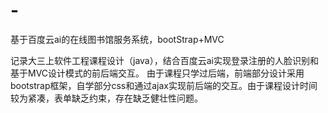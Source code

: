 # -
基于百度云ai的在线图书馆服务系统，bootStrap+MVC


记录大三上软件工程课程设计（java），结合百度云ai实现登录注册的人脸识别和基于MVC设计模式的前后端交互。
由于课程只学过后端，前端部分设计采用bootstrap框架，自学部分css和通过ajax实现前后端的交互。由于课程设计时间较为紧凑，表单缺乏约束，存在缺乏健壮性问题。
